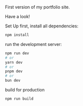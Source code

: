 First version of my portfolio site.

 Have a look!

 Set Up
 first, install all dependencies:
 ```bash
 npm install
 ```

 run the development server:

```bash
npm run dev
# or
yarn dev
# or
pnpm dev
# or
bun dev
```

build for production
 ```bash
 npm run build
 ```